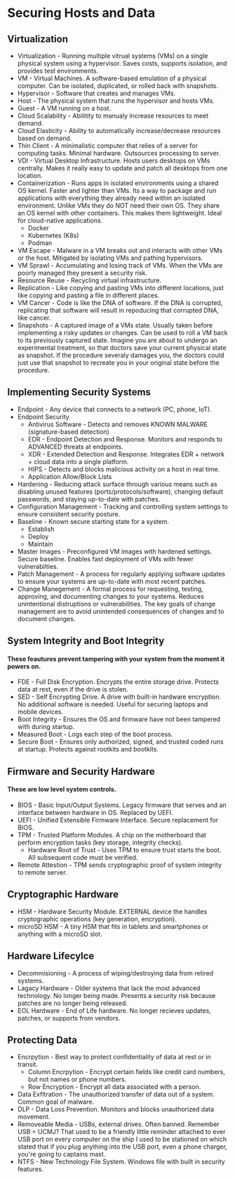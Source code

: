 # Securing Hosts and Data
## Virtualization
* Virtualization - Running multiple vitrual systems (VMs) on a single physical system using a hypervisor. Saves costs, supports isolation, and provides test environments.
* VM - Virtual Machines. A software-based emulation of a physical computer. Can be isolated, duplicated, or rolled back with snapshots.
* Hypervisor - Software that creates and manages VMs. 
* Host - The physical system that runs the hypervisor and hosts VMs.
* Guest - A VM running on a host.
* Cloud Scalability - Abilitity to manualy increase resources to meet demand.
* Cloud Elasticity - Ability to automatically increase/decrease resources based on demand.
* Thin Client - A minimalistic computer that relies of a server for computing tasks. Minimal hardware. Outsources processing to server.
* VDI - Virtual Desktop Infrastructure. Hosts users desktops on VMs centrally. Makes it really easy to update and patch all desktops from one location.
* Containerization - Runs apps in isolated environments using a shared OS kernel. Faster and lighter than VMs. Its a way to package and run applications with everything they already need within an isolated environment. Unlike VMs they do NOT need their own OS. They share an OS kernel with other containers. This makes them lightweight. Ideal for cloud-native applications.
  + Docker
  + Kubernetes (K8s)
  + Podman
* VM Escape - Malware in a VM breaks out and interacts with other VMs or the host. Mitigated by isolating VMs and pathing hypervisors.
* VM Sprawl - Accumulating and losing track of VMs. When the VMs are poorly managed they present a security risk.
* Resource Reuse - Recycling virtual infrastructure. 
* Replication - Like copying and pasting VMs into different locations, just like copying and pasting a file in different places.
* VM Cancer - Code is like the DNA of software. If the DNA is corrupted, replicating that software will result in repoducing that corrupted DNA, like cancer.
* Snapshots - A captured image of a VMs state. Usually taken before implementing a risky updates or changes. Can be used to roll a VM back to its previously captured state. Imagine you are about to undergo an experimental treatment, so that doctors save your current physical state as snapshot. If the procedure severaly damages you, the doctors could just use that snapshot to recreate you in your original state before the procedure.
## Implementing Security Systems
* Endpoint - Any device that connects to a network (PC, phone, IoT).
* Endpoint Security
  + Antivirus Software - Detects and removes KNOWN MALWARE (signature-based detection)
  + EDR - Endpoint Detection and Response. Monitors and responds to ADVANCED threats at endpoints. 
  + XDR - Extended Detection and Response. Integrates EDR + network + cloud data into a single platform. 
  + HIPS - Detects and blocks malicious activity on a host in real time.
  + Application Allow/Block Lists
* Hardening - Reducing attack surface through various means such as disabling unused features (ports/protocols/software), changing default passwords, and staying up-to-date with patches.
* Configuration Management - Tracking and controlling system settings to ensure consistent security posture.
* Baseline - Known secure starting state for a system.
  + Establish
  + Deploy
  + Maintain
* Master Images - Preconfigured VM images with hardened settings. Secure baseline. Enables fast deployment of VMs with fewer vulnerabilties.
* Patch Management - A process for regularly applying software updates to ensure your systems are up-to-date with most recent patches.
* Change Manegement - A formal process for requesting, testing, approving, and documenting changes to your systems. Reduces unintentional distruptions or vulnerabilities. The key goals of change management are to avoid unintended consequences of changes and to document changes.
## System Integrity and Boot Integrity
#### These feautures prevent tampering with your system from the moment it powers on.
* FDE - Full Disk Encryption. Encrypts the entire storage drive. Protects data at rest, even if the drive is stolen.
* SED - Self Encrypting Drive. A drive with built-in hardware encryption. No additional software is needed. Useful for securing laptops and mobile devices.
* Boot Integrity - Ensures the OS and firmware have not been tampered with during startup.
* Measured Boot - Logs each step of the boot process.
* Secure Boot - Ensures only authorized, signed, and trusted coded runs at startup. Protects against rootkits and bootkits.
## Firmware and Security Hardware
#### These are low level system controls.
* BIOS - Basic Input/Output Systems. Legacy firmware that serves and an interface between hardware in OS. Replaced by UEFI.
* UEFI - Unified Extensible Firmware Interface. Secure replacement for BIOS.
* TPM - Trusted Platform Modules. A chip on the motherboard that perform encryption tasks (key storage, integrity checks).
  + Hardware Root of Trust - Uses TPM to ensure trust starts the boot. All subsequent code must be verified.
* Remote Attestion - TPM sends cryptographic proof of system integrity to remote server.
## Cryptographic Hardware
* HSM - Hardware Security Module. EXTERNAL device the handles cryptographic operations (key generation, encryption).
* microSD HSM - A tiny HSM that fits in tablets and smartphones or anything with a microSD slot.
## Hardware Lifecylce
* Decommisioning - A process of wiping/destroying data from retired systems.
* Lagacy Hardware - Older systems that lack the most advanced technology. No longer being made. Presents a security risk because patches are no longer being released.
* EOL Hardware - End of Life hardware. No longer recieves updates, patches, or supports from vendors.
## Protecting Data
* Encrpytion - Best way to protect confidentiality of data at rest or in transit.
  + Column Encrpytion - Encrypt certain fields like credit card numbers, but not names or phone numbers.
  + Row Encryption - Encrypt all data associated with a person.
* Data Exfltration - The unauthorized transfer of data out of a system. Common goal of malware.
* DLP - Data Loss Prevention. Monitors and blocks unauthorized data movement.
* Removeable Media - USBs, external drives. Often banned. Remember USB = UCMJ? That used to be a friendly little reminder attached to ever USB port on every computer on the ship I used to be stationed on which stated that if you plug anything into the USB port, even a phone charger, you're going to captains mast.
* NTFS - New Technology File System. Windows file with built in security features.
